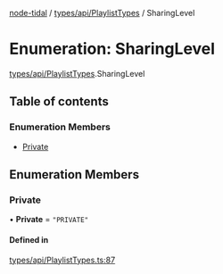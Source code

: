 [node-tidal](../README.md) / [types/api/PlaylistTypes](../modules/types_api_PlaylistTypes.md) / SharingLevel

# Enumeration: SharingLevel

[types/api/PlaylistTypes](../modules/types_api_PlaylistTypes.md).SharingLevel

## Table of contents

### Enumeration Members

- [Private](types_api_PlaylistTypes.SharingLevel.md#private)

## Enumeration Members

### Private

• **Private** = ``"PRIVATE"``

#### Defined in

[types/api/PlaylistTypes.ts:87](https://github.com/Mawco/node-tidal/blob/7ca31f3/src/types/api/PlaylistTypes.ts#L87)
